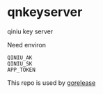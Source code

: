 # qnkeyserver
qiniu key server

Need environ

	QINIU_AK
	QINIU_SK
	APP_TOKEN

This repo is used by [gorelease](https://github.com/gorelease/gorelease)
